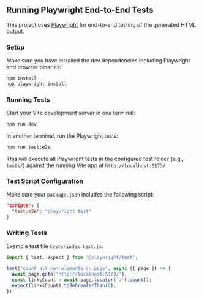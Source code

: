 ## Running Playwright End-to-End Tests

This project uses [Playwright](https://playwright.dev) for end-to-end testing of the generated HTML output.

### Setup

Make sure you have installed the dev dependencies including Playwright and browser binaries:

```bash
npm install
npx playwright install
```


### Running Tests

Start your Vite development server in one terminal:

```bash
npm run dev
```

In another terminal, run the Playwright tests:

```bash
npm run test:e2e
```

This will execute all Playwright tests in the configured test folder (e.g., `tests/`) against the running Vite app at `http://localhost:5173/`.

### Test Script Configuration

Make sure your `package.json` includes the following script:

```json
"scripts": {
  "test:e2e": "playwright test"
}
```


### Writing Tests

Example test file `tests/index.test.js`:

```js
import { test, expect } from '@playwright/test';

test('count all <a> elements on page', async ({ page }) => {
  await page.goto('http://localhost:5173/');
  const linksCount = await page.locator('a').count();
  expect(linksCount).toBeGreaterThan(0);
});
```
